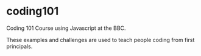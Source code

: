 # coding101
Coding 101 Course using Javascript at the BBC.

These examples and challenges are used to teach people coding from first principals.
